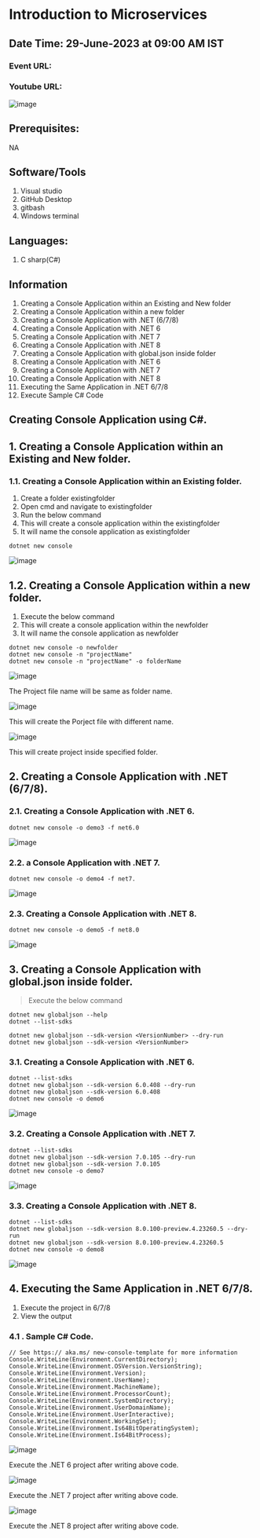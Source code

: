 
# Introduction to Microservices
## Date Time: 29-June-2023 at 09:00 AM IST
### Event URL:
### Youtube URL:
![image](https://github.com/Ashutosh-Tech-Skillz-Academy/learn-csharp/assets/90964215/9e004d01-e1b4-4ebc-8da8-cb2bd2483f25)


## Prerequisites:
NA

## Software/Tools
1. Visual studio
2. GitHub Desktop
3. gitbash
4. Windows terminal 


## Languages:
1. C sharp(C#)

## Information

1. Creating a Console Application within an Existing and New folder
2. Creating a Console Application within a new folder
3. Creating a Console Application with .NET (6/7/8)
4. Creating a Console Application with .NET 6
5. Creating a Console Application with .NET 7
6. Creating a Console Application with .NET 8
7. Creating a Console Application with global.json inside folder
8. Creating a Console Application with .NET 6
9. Creating a Console Application with .NET 7
10. Creating a Console Application with .NET 8
11. Executing the Same Application in .NET 6/7/8
12. Execute Sample C# Code



## Creating Console Application using C#.


## 1. Creating a Console Application within an Existing and New folder.

### 1.1.  Creating a Console Application within an Existing folder.
> 
1. Create a folder existingfolder
2. Open cmd and navigate to existingfolder 
3. Run the below command
4. This will create a console application within the existingfolder
5. It will name the console application as existingfolder

```
dotnet new console
```
![image](https://github.com/Ashutosh-Tech-Skillz-Academy/learn-csharp/assets/90964215/6d57014b-394b-49bf-a1a7-5a1fb885ea43)

## 1.2. Creating a Console Application within a new folder.
>
1. Execute the below command   
2. This will create a console application within the newfolder 
3. It will name the console application as newfolder

```
dotnet new console -o newfolder
dotnet new console -n "projectName"
dotnet new console -n "projectName" -o folderName
```

![image](https://github.com/Ashutosh-Tech-Skillz-Academy/learn-csharp/assets/90964215/4e0f3c9f-0e24-49c2-a5a5-124b3c04d5b6)


The Project file name will be same as folder name.

![image](https://github.com/Ashutosh-Tech-Skillz-Academy/learn-csharp/assets/90964215/c83a851e-4b17-46b3-aa33-3818b6f3b80e)


This will create the Porject file with different name.

![image](https://github.com/Ashutosh-Tech-Skillz-Academy/learn-csharp/assets/90964215/9af19958-44b8-489d-adfa-f57183bc275d)


This will create project inside specified folder.

## 2. Creating a Console Application with .NET (6/7/8).


### 2.1. Creating a Console Application with .NET 6.
```
dotnet new console -o demo3 -f net6.0
```

![image](https://github.com/Ashutosh-Tech-Skillz-Academy/learn-csharp/assets/90964215/be2847d9-6cb6-4f8c-9237-0fb405e16d3b)


### 2.2.  a Console Application with .NET 7.
```
dotnet new console -o demo4 -f net7.
```

![image](https://github.com/Ashutosh-Tech-Skillz-Academy/learn-csharp/assets/90964215/870a4f92-0c50-4707-9587-c9bcc435f1c3)

### 2.3. Creating a Console Application with .NET 8.
```
dotnet new console -o demo5 -f net8.0
```
![image](https://github.com/Ashutosh-Tech-Skillz-Academy/learn-csharp/assets/90964215/20319131-e937-4d66-a031-70b8fe857d61)


## 3. Creating a Console Application with global.json inside folder.

> Execute the below command

``` dotnet new list
dotnet new globaljson --help
dotnet --list-sdks

dotnet new globaljson --sdk-version <VersionNumber> --dry-run
dotnet new globaljson --sdk-version <VersionNumber>
```

### 3.1. Creating a Console Application with .NET 6.
```
dotnet --list-sdks
dotnet new globaljson --sdk-version 6.0.408 --dry-run
dotnet new globaljson --sdk-version 6.0.408
dotnet new console -o demo6
```
![image](https://github.com/Ashutosh-Tech-Skillz-Academy/learn-csharp/assets/90964215/178b542f-34b5-47d5-89c3-793540df6596)

### 3.2. Creating a Console Application with .NET 7.
```
dotnet --list-sdks
dotnet new globaljson --sdk-version 7.0.105 --dry-run
dotnet new globaljson --sdk-version 7.0.105
dotnet new console -o demo7
```

![image](https://github.com/Ashutosh-Tech-Skillz-Academy/learn-csharp/assets/90964215/3d160a9a-0225-414f-8d93-cce4deef7963)

### 3.3. Creating a Console Application with .NET 8.
```
dotnet --list-sdks
dotnet new globaljson --sdk-version 8.0.100-preview.4.23260.5 --dry-run
dotnet new globaljson --sdk-version 8.0.100-preview.4.23260.5
dotnet new console -o demo8
```
![image](https://github.com/Ashutosh-Tech-Skillz-Academy/learn-csharp/assets/90964215/a99d623d-35f5-4931-a660-0a2de7f3c9fb)

## 4. Executing the Same Application in .NET 6/7/8.
>
1. Execute the project in 6/7/8
2. View the output
### 4.1 . Sample C# Code.

```
// See https:// aka.ms/ new-console-template for more information
Console.WriteLine(Environment.CurrentDirectory);
Console.WriteLine(Environment.OSVersion.VersionString);
Console.WriteLine(Environment.Version);
Console.WriteLine(Environment.UserName);
Console.WriteLine(Environment.MachineName);
Console.WriteLine(Environment.ProcessorCount);
Console.WriteLine(Environment.SystemDirectory);
Console.WriteLine(Environment.UserDomainName);
Console.WriteLine(Environment.UserInteractive);
Console.WriteLine(Environment.WorkingSet);
Console.WriteLine(Environment.Is64BitOperatingSystem);
Console.WriteLine(Environment.Is64BitProcess);
```
![image](https://github.com/Ashutosh-Tech-Skillz-Academy/learn-csharp/assets/90964215/6c2e0911-14ab-4865-a8ea-8db60a91e21c)


Execute the .NET 6 project after writing above code.

![image](https://github.com/Ashutosh-Tech-Skillz-Academy/learn-csharp/assets/90964215/bcdb8c19-64fa-4eea-956c-e6194be07f04)


Execute the .NET 7 project after writing above code.

![image](https://github.com/Ashutosh-Tech-Skillz-Academy/learn-csharp/assets/90964215/41fa4a5c-a945-4984-9baa-b8db99305626)


Execute the .NET 8 project after writing above code.
